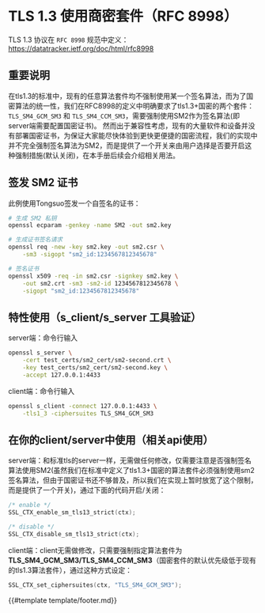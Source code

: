 # TLS 1.3 使用商密套件（RFC 8998）

TLS 1.3 协议在 `RFC 8998` 规范中定义：<https://datatracker.ietf.org/doc/html/rfc8998>

## 重要说明

在tls1.3的标准中，现有的任意算法套件均不强制使用某一个签名算法，而为了国密算法的统一性，我们在RFC8998的定义中明确要求了tls1.3+国密的两个套件：`TLS_SM4_GCM_SM3` 和 `TLS_SM4_CCM_SM3`，需要强制使用SM2作为签名算法(即server端需要配置国密证书)。 然而出于兼容性考虑，现有的大量软件和设备并没有部署国密证书，为保证大家能尽快体验到更快更便捷的国密流程，我们的实现中并不完全强制签名算法为SM2，而是提供了一个开关来由用户选择是否要开启这种强制措施(默认关闭)，在本手册后续会介绍相关用法。

## 签发 SM2 证书

此例使用Tongsuo签发一个自签名的证书：

```sh
# 生成 SM2 私钥
openssl ecparam -genkey -name SM2 -out sm2.key

# 生成证书签名请求
openssl req -new -key sm2.key -out sm2.csr \
    -sm3 -sigopt "sm2_id:1234567812345678"

# 签名证书
openssl x509 -req -in sm2.csr -signkey sm2.key \
    -out sm2.crt -sm3 -sm2-id 1234567812345678 \
    -sigopt "sm2_id:1234567812345678"
```

## 特性使用（s_client/s_server 工具验证）

server端：命令行输入

```sh
openssl s_server \
    -cert test_certs/sm2_cert/sm2-second.crt \
    -key test_certs/sm2_cert/sm2-second.key \
    -accept 127.0.0.1:4433
```

client端：命令行输入

```sh
openssl s_client -connect 127.0.0.1:4433 \
    -tls1_3 -ciphersuites TLS_SM4_GCM_SM3
```

## 在你的client/server中使用（相关api使用）

server端：和标准tls的server一样，无需做任何修改，仅需要注意是否强制签名算法使用SM2(虽然我们在标准中定义了tls1.3+国密的算法套件必须强制使用sm2签名算法，但由于国密证书还不够普及，所以我们在实现上暂时放宽了这个限制，而是提供了一个开关)，通过下面的代码开启/关闭：

```c
/* enable */
SSL_CTX_enable_sm_tls13_strict(ctx);

/* disable */
SSL_CTX_disable_sm_tls13_strict(ctx);
```

client端：client无需做修改，只需要强制指定算法套件为**TLS_SM4_GCM_SM3/TLS_SM4_CCM_SM3**（国密套件的默认优先级低于现有的tls1.3算法套件），通过这种方式设定：

```c
SSL_CTX_set_ciphersuites(ctx, "TLS_SM4_GCM_SM3");
```

{{#template template/footer.md}}

